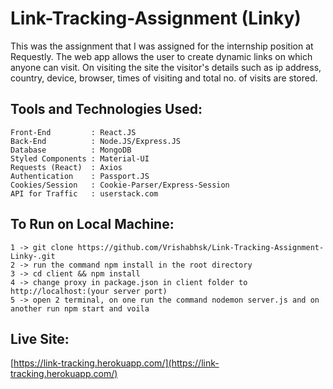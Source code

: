 # Link-Tracking-Assignment (Linky)
This was the assignment that I was assigned for the internship position at Requestly. The web app allows the user to create dynamic links on which
anyone can visit. On visiting the site the visitor's details such as ip address, country, device, browser, times of visiting and total no. of visits are stored.
## Tools and Technologies Used:
```
Front-End         : React.JS
Back-End          : Node.JS/Express.JS
Database          : MongoDB
Styled Components : Material-UI
Requests (React)  : Axios
Authentication    : Passport.JS
Cookies/Session   : Cookie-Parser/Express-Session
API for Traffic   : userstack.com
```
## To Run on Local Machine:
```
1 -> git clone https://github.com/Vrishabhsk/Link-Tracking-Assignment-Linky-.git
2 -> run the command npm install in the root directory
3 -> cd client && npm install
4 -> change proxy in package.json in client folder to http://localhost:(your server port)
5 -> open 2 terminal, on one run the command nodemon server.js and on another run npm start and voila
```
## Live Site:
[https://link-tracking.herokuapp.com/](https://link-tracking.herokuapp.com/)

